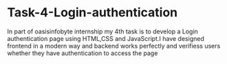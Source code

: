 # Task-4-Login-authentication
In part of oasisinfobyte internship my 4th task is to develop a Login authentication page using HTML,CSS and JavaScript.I have designed frontend in a modern way and backend works perfectly and verifiess users whether they have authentication to access the page
